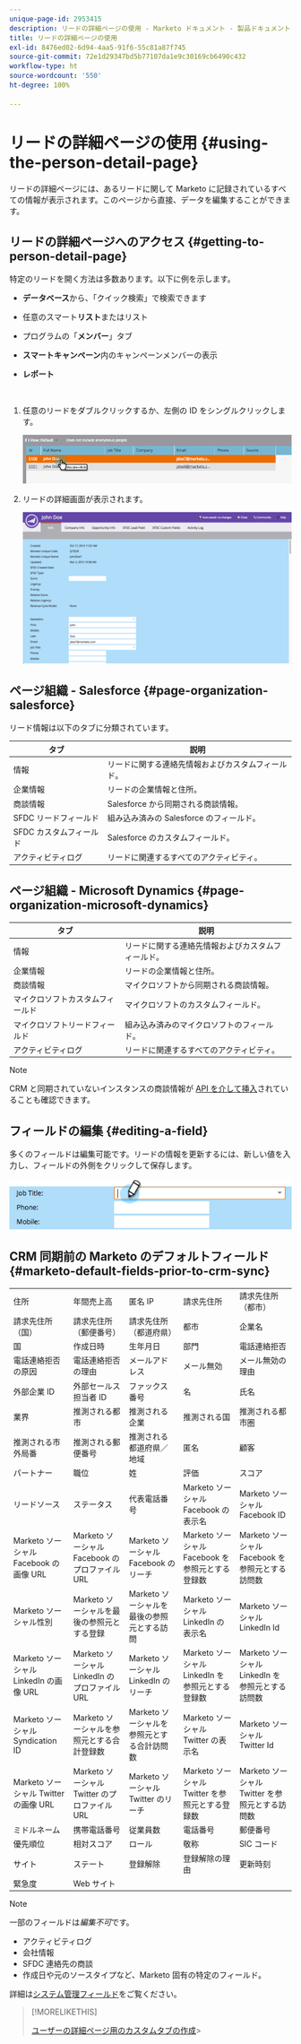 ```yaml
---
unique-page-id: 2953415
description: リードの詳細ページの使用 - Marketo ドキュメント - 製品ドキュメント
title: リードの詳細ページの使用
exl-id: 8476ed02-6d94-4aa5-91f6-55c81a87f745
source-git-commit: 72e1d29347bd5b77107da1e9c30169cb6490c432
workflow-type: ht
source-wordcount: '550'
ht-degree: 100%

---
```


# リードの詳細ページの使用 {#using-the-person-detail-page}

リードの詳細ページには、あるリードに関して Marketo に記録されているすべての情報が表示されます。このページから直接、データを編集することができます。

## リードの詳細ページへのアクセス {#getting-to-person-detail-page}

特定のリードを開く方法は多数あります。以下に例を示します。

* **データベース**&#x200B;から、「クイック検索」で検索できます
* 任意のスマート&#x200B;**リスト**&#x200B;またはリスト
* プログラムの「**メンバー**」タブ
* **スマートキャンペーン**&#x200B;内のキャンペーンメンバーの表示
* **レポート**

   <br>

1. 任意のリードをダブルクリックするか、左側の ID をシングルクリックします。

   ![](assets/one-1.png)

1. リードの詳細画面が表示されます。

   ![](assets/two-5.png)

## ページ組織 - Salesforce {#page-organization-salesforce}

リード情報は以下のタブに分類されています。

| タブ | 説明 |
|---|---|
| 情報 | リードに関する連絡先情報およびカスタムフィールド。 |
| 企業情報 | リードの企業情報と住所。 |
| 商談情報 | Salesforce から同期される商談情報。 |
| SFDC リードフィールド | 組み込み済みの Salesforce のフィールド。 |
| SFDC カスタムフィールド | Salesforce のカスタムフィールド。 |
| アクティビティログ | リードに関連するすべてのアクティビティ。 |

## ページ組織 - Microsoft Dynamics {#page-organization-microsoft-dynamics}

| タブ | 説明 |
|---|---|
| 情報 | リードに関する連絡先情報およびカスタムフィールド。 |
| 企業情報 | リードの企業情報と住所。 |
| 商談情報 | マイクロソフトから同期される商談情報。 |
| マイクロソフトカスタムフィールド | マイクロソフトのカスタムフィールド。 |
| マイクロソフトリードフィールド | 組み込み済みのマイクロソフトのフィールド。 |
| アクティビティログ | リードに関連するすべてのアクティビティ。 |

>[!NOTE]
>
>CRM と同期されていないインスタンスの商談情報が [API を介して挿入](http://developers.marketo.com/rest-api/lead-database/opportunities/)されていることも確認できます。

## フィールドの編集 {#editing-a-field}

多くのフィールドは編集可能です。リードの情報を更新するには、新しい値を入力し、フィールドの外側をクリックして保存します。

![](assets/image2015-2-27-11-3a14-3a2.png)

## CRM 同期前の Marketo のデフォルトフィールド {#marketo-default-fields-prior-to-crm-sync}

|  |  |  |  |  |
|---|---|---|---|---|
| 住所 | 年間売上高 | 匿名 IP | 請求先住所 | 請求先住所（都市） |
| 請求先住所（国） | 請求先住所（郵便番号） | 請求先住所（都道府県） | 都市 | 企業名 |
| 国 | 作成日時 | 生年月日 | 部門 | 電話連絡拒否 |
| 電話連絡拒否の原因 | 電話連絡拒否の理由 | メールアドレス | メール無効 | メール無効の理由 |
| 外部企業 ID | 外部セールス担当者 ID | ファックス番号 | 名 | 氏名 |
| 業界 | 推測される都市 | 推測される企業 | 推測される国 | 推測される都市圏 |
| 推測される市外局番 | 推測される郵便番号 | 推測される都道府県／地域 | 匿名 | 顧客 |
| パートナー | 職位 | 姓 | 評価 | スコア |
| リードソース | ステータス | 代表電話番号 | Marketo ソーシャル Facebook の表示名 | Marketo ソーシャル Facebook ID |
| Marketo ソーシャル Facebook の画像 URL | Marketo ソーシャル Facebook のプロファイル URL | Marketo ソーシャル Facebook のリーチ | Marketo ソーシャル Facebook を参照元とする登録数 | Marketo ソーシャル Facebook を参照元とする訪問数 |
| Marketo ソーシャル性別 | Marketo ソーシャルを最後の参照元とする登録 | Marketo ソーシャルを最後の参照元とする訪問 | Marketo ソーシャル LinkedIn の表示名 | Marketo ソーシャル LinkedIn Id |
| Marketo ソーシャル LinkedIn の画像 URL | Marketo ソーシャル LinkedIn のプロファイル URL | Marketo ソーシャル LinkedIn のリーチ | Marketo ソーシャル LinkedIn を参照元とする登録数 | Marketo ソーシャル LinkedIn を参照元とする訪問数 |
| Marketo ソーシャル Syndication ID | Marketo ソーシャルを参照元とする合計登録数 | Marketo ソーシャルを参照元とする合計訪問数 | Marketo ソーシャル Twitter の表示名 | Marketo ソーシャル Twitter Id |
| Marketo ソーシャル Twitter の画像 URL | Marketo ソーシャル Twitter のプロファイル URL | Marketo ソーシャル Twitter のリーチ | Marketo ソーシャル Twitter を参照元とする登録数 | Marketo ソーシャル Twitter を参照元とする訪問数 |
| ミドルネーム | 携帯電話番号 | 従業員数 | 電話番号 | 郵便番号 |
| 優先順位 | 相対スコア | ロール | 敬称 | SIC コード |
| サイト | ステート | 登録解除 | 登録解除の理由 | 更新時刻 |
| 緊急度 | Web サイト |  |  |  |

>[!NOTE]
>
>一部のフィールドは&#x200B;_編集不可_&#x200B;です。
>
>* アクティビティログ
>* 会社情報
>* SFDC 連絡先の商談
>* 作成日や元のソースタイプなど、Marketo 固有の特定のフィールド。
>
>詳細は[システム管理フィールド](/help/marketo/product-docs/administration/field-management/understanding-system-managed-fields.md)をご覧ください。

>[!MORELIKETHIS]
>
>[ユーザーの詳細ページ用のカスタムタブの作成](/help/marketo/product-docs/administration/settings/creating-a-custom-tab-for-the-person-detail-page.md)>
>

